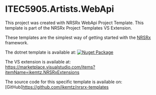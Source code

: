 # ITEC5905.Artists.WebApi

This project was created with NRSRx WebApi Project Template.  This template is part of the NRSRx Project Templates VS Extension.

These templates are the simplest way of getting started with the [NRSRx](https://github.com/ikemtz/NRSRx) framework.

The dotnet template is available at:
[![Nuget Package](https://img.shields.io/nuget/v/IkeMtz.NRSRx.Templates.svg)](https://www.nuget.org/packages/IkeMtz.NRSRx.Templates/) 

The VS extension is available at:
https://marketplace.visualstudio.com/items?itemName=ikemtz.NRSRxExtensions

The source code for this specific template is available on:
[GitHub]https://github.com/ikemtz/nrsrx-templates